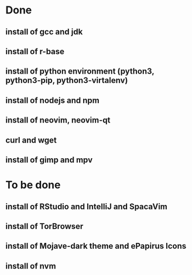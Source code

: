 # Done
## install of gcc and jdk
## install of r-base
## install of python environment (python3, python3-pip, python3-virtalenv)
## install of nodejs and npm
## install of neovim, neovim-qt
## curl and wget
## install of gimp and mpv

# To be done
## install of RStudio and IntelliJ and SpacaVim
## install of TorBrowser
## install of Mojave-dark theme and ePapirus Icons
## install of nvm
